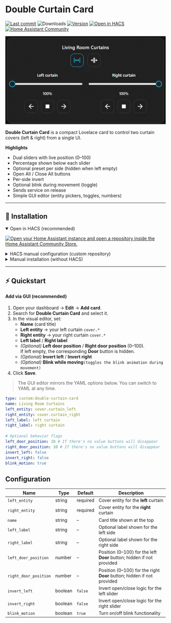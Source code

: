 # Double Curtain Card

[![Last commit](https://img.shields.io/github/last-commit/Hugo0485/DoubleCurtainCard)](#)
![Downloads](https://img.shields.io/github/downloads/Hugo0485/DoubleCurtainCard/total)
[![Version](https://img.shields.io/github/v/release/Hugo0485/DoubleCurtainCard)](#)
[![Open in HACS](https://img.shields.io/badge/Open%20in-HACS-41BDF5?logo=homeassistant&logoColor=white)](https://my.home-assistant.io/redirect/hacs_repository/?owner=Hugo0485&repository=DoubleCurtainCard&category=plugin)
[![Home Assistant Community](https://img.shields.io/badge/Home%20Assistant-Community%20Forum-319fee?logo=home-assistant)](#)

![Double curtain](doublecurtain.gif)

**Double Curtain Card** is a compact Lovelace card to control two curtain covers (left & right) from a single UI.

**Highlights**

- Dual sliders with live position (0–100)
- Percentage shown below each slider
- Optional preset per side (hidden when left empty)
- Open All / Close All buttons
- Per-side invert
- Optional blink during movement (toggle)
- Sends service on release
- Simple GUI editor (entity pickers, toggles, numbers)

---

## 🚀 Installation

<details open>
  <summary>Open in HACS (recommended)</summary>

[![Open your Home Assistant instance and open a repository inside the Home Assistant Community Store.](https://my.home-assistant.io/badges/hacs_repository.svg)](https://my.home-assistant.io/redirect/hacs_repository/?owner=Hugo0485&repository=DoubleCurtainCard&category=plugin)

</details>

<details>
  <summary>HACS manual configuration (custom repository)</summary>

1. Open **HACS** in Home Assistant.  
2. Click **Custom repositories**.  
3. Add: `https://github.com/Hugo0485/DoubleCurtainCard.git` — Category: **Plugin**.  
4. Search for **Double Curtain Card** → **Install**.  
5. Ensure the resource URL is `/hacsfiles/double-curtain-card/double-curtain-card.js` (HACS sets this automatically for frontend plugins).
</details>

<details>
  <summary>Manual installation (without HACS)</summary>

1. Download the latest build:  
   [`double-curtain-card.js`](https://github.com/Hugo0485/DoubleCurtainCard/releases/latest/download/double-curtain-card.js)  
2. Put it in `<config>/www/`.  
3. Go to **Settings → Dashboards → Resources** and add:  
   - **URL**: `/local/double-curtain-card.js`  
   - **Resource type**: *JavaScript module*  
4. Reload your browser and add the card to your dashboard.
</details>

---

## ⚡ Quickstart

#### Add via GUI (recommended)
1. Open your dashboard → **Edit** → **Add card**.  
2. Search for **Double Curtain Card** and select it.  
3. In the visual editor, set:
   - **Name** (card title)  
   - **Left entity** → your left curtain `cover.*`  
   - **Right entity** → your right curtain `cover.*`  
   - **Left label** / **Right label**  
   - *(Optional)* **Left door position** / **Right door position** (0–100).  
     If left empty, the corresponding **Door** button is hidden.  
   - *(Optional)* **Invert left** / **Invert right**
   - *(Optional)* **Blink while moving**`(toggles the blink animation during movement)`  
4. Click **Save**.

> The GUI editor mirrors the YAML options below. You can switch to YAML at any time.

```yaml
type: custom:double-curtain-card
name: Living Room Curtains
left_entity: cover.curtain_left
right_entity: cover.curtain_right
left_label: left curtain
right_label: right curtain

# Optional behavior flags
left_door_position: 10 # If there's no value buttons will disappear 
right_door_position: 10 # If there's no value buttons will disappear 
invert_left: false
invert_right: false
blink_motion: true
````

## Configuration

| Name                  | Type    | Default  | Description                                                            |
| --------------------- | ------- | -------- | ---------------------------------------------------------------------- |
| `left_entity`         | string  | required | Cover entity for the **left** curtain                                  |
| `right_entity`        | string  | required | Cover entity for the **right** curtain                                 |
| `name`                | string  | –        | Card title shown at the top                                            |
| `left_label`          | string  | –        | Optional label shown for the left side                                 |
| `right_label`         | string  | –        | Optional label shown for the right side                                |
| `left_door_position`  | number  | –        | Position (0–100) for the left **Door** button; hidden if not provided  |
| `right_door_position` | number  | –        | Position (0–100) for the right **Door** button; hidden if not provided |
| `invert_left`         | boolean | `false`  | Invert open/close logic for the left slider                            |
| `invert_right`        | boolean | `false`  | Invert open/close logic for the right slider                           |
| `blink_motion`        | boolean | `true`   | Turn on/off blink functionality                                        |


